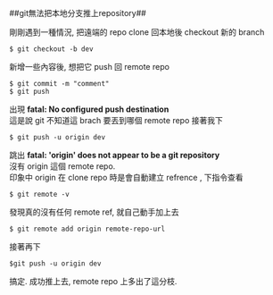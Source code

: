 ##git無法把本地分支推上repository##

剛剛遇到一種情況, 把遠端的 repo clone 回本地後 checkout 新的 branch  

``` 
$ git checkout -b dev 
```  

新增一些內容後, 想把它 push 回 remote repo

``` 
$ git commit -m "comment" 
$ git push
```

出現 **fatal: No configured push destination**  
這是說 git 不知道這 brach 要丟到哪個 remote repo
接著我下

```
$ git push -u origin dev
```
跳出 **fatal: 'origin' does not appear to be a git repository**  
沒有 origin 這個 remote repo.   
印象中 origin 在 clone repo 時是會自動建立 refrence , 下指令查看

```
$ git remote -v
```
發現真的沒有任何 remote ref, 就自己動手加上去

``` 
$ git remote add origin remote-repo-url 
```
接著再下  

```
$git push -u origin dev
```
搞定. 成功推上去, remote repo 上多出了這分枝.
